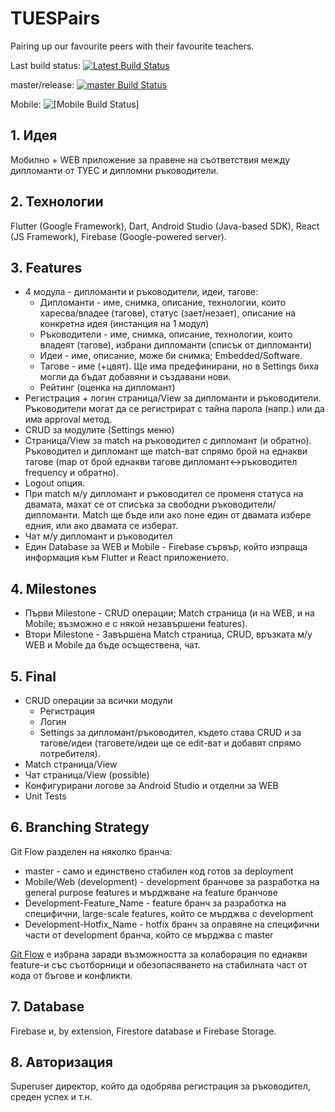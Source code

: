# TUESPairs
Pairing up our favourite peers with their favourite teachers.

Last build status: [![Latest Build Status](https://app.bitrise.io/app/65f7e81df01f66b6/status.svg?token=N6j31UVCWpUMdM9_P9tSZQ)](https://app.bitrise.io/app/65f7e81df01f66b6)

master/release: [![master Build Status](https://app.bitrise.io/app/65f7e81df01f66b6/status.svg?token=N6j31UVCWpUMdM9_P9tSZQ&branch=master)](https://app.bitrise.io/app/65f7e81df01f66b6)

Mobile: ![[Mobile Build Status]](https://app.bitrise.io/app/65f7e81df01f66b6/status.svg?token=N6j31UVCWpUMdM9_P9tSZQ&branch=Mobile)

## 1.	 Идея
Мобилно + WEB приложение за правене на съответствия между дипломанти от ТУЕС и дипломни ръководители.
 
## 2.	 Технологии 
Flutter (Google Framework), Dart, Android Studio (Java-based SDK), React (JS Framework), Firebase (Google-powered server).

## 3.	 Features
 * 4 модула - дипломанти и ръководители, идеи, тагове:
    * Дипломанти - име, снимка, описание, технологии, които харесва/владее (тагове), статус (зает/незает), описание на конкретна идея (инстанция на 1 модул)
    * Ръководители - име, снимка, описание, технологии, които владеят (тагове), избрани дипломанти (списък от дипломанти)
    * Идеи - име, описание, може би снимка; Embedded/Software.
    * Тагове - име (+цвят). Ще има предефинирани, но в Settings биха могли да бъдат добавяни и създавани нови.
    * Рейтинг (оценка на дипломант)
 * Регистрация + логин страница/View за дипломанти и ръководители. Ръководители могат да се регистрират с тайна парола (напр.) или да има approval метод.
 * CRUD за модулите (Settings меню)
 * Страница/View за match на ръководител с дипломант (и обратно). Ръководител и дипломант ще match-ват спрямо брой на еднакви тагове (map от брой еднакви тагове дипломант<->ръководител frequency и обратно).
 * Logout опция.
 * При match м/у дипломант и ръководител се променя статуса на двамата, махат се от списъка за свободни ръководители/дипломанти. Match ще бъде или ако поне един от двамата избере едния, или ако двамата се изберат.
 * Чат м/у дипломант и ръководител
 * Един Database за WEB и Mobile - Firebase сървър, който изпраща информация към Flutter и React приложението.

## 4.	 Milestones
  * Първи Milestone - CRUD операции; Match страница (и на WEB, и на Mobile; възможно е с някой незавършени features).
  * Втори Milestone - Завършена Match страница, CRUD, връзката м/у WEB и Mobile да бъде осъществена, чат.

## 5.	 Final
  * CRUD операции за всички модули
    *	Регистрация
    *	Логин
    * Settings за дипломант/ръководител, където става CRUD и за тагове/идеи  (таговете/идеи ще се edit-ват и добавят спрямо потребителя).
  *	Match страница/View
  *	Чат страница/View (possible)
  * Конфигурирани логове за Android Studio и отделни за WEB
  * Unit Tests

## 6.	 Branching Strategy
Git Flow разделен на няколко бранча:
 * master - само и единствено стабилен код готов за deployment
 * Mobile/Web (development) - development бранчове за разработка на general purpose features и мърджване на feature бранчове
 * Development-Feature_Name - feature бранч за разработка на специфични, large-scale features, който се мърджва с development
 * Development-Hotfix_Name - hotfix бранч за оправяне на специфични части от development бранча, който се мърджва с master
  
[Git Flow](https://www.atlassian.com/git/tutorials/comparing-workflows/gitflow-workflow) е избрана заради възможността за колаборация по еднакви feature-и със съотборници и обезопасяването на стабилната част от кода от бъгове и конфликти.
## 7.	Database
Firebase и, by extension, Firestore database и Firebase Storage.
## 8.	 Авторизация 
Superuser директор, който да одобрява регистрация за ръководител, среден успех и т.н.
